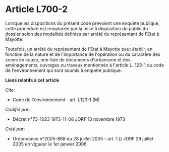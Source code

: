 # Article L700-2

Lorsque les dispositions du présent code prévoient une enquête publique, cette procédure est remplacée par la mise à
disposition du public du dossier selon des modalités définies par arrêté du représentant de l'Etat à Mayotte.

Toutefois, un arrêté du représentant de l'Etat à Mayotte peut établir, en fonction de la nature et de l'importance de
l'opération ou du caractère des zones en cause, une liste de documents d'urbanisme et des aménagements, ouvrages ou travaux
mentionnés à l'article L. 123-1 du code de l'environnement qui sont soumis à enquête publique.

**Liens relatifs à cet article**

_Cite_:

  - Code de l'environnement - art. L123-1 (M)

_Codifié par_:

  - Décret n°73-1023 1973-11-08 JORF 13 novembre 1973

_Créé par_:

  - Ordonnance n°2005-868 du 28 juillet 2005 - art. 1 () JORF 29 juillet 2005 en vigueur le 1er janvier 2006
